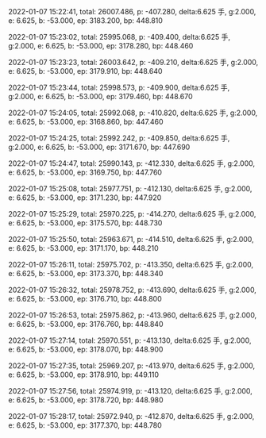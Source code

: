 2022-01-07 15:22:41, total: 26007.486, p: -407.280, delta:6.625 手, g:2.000, e: 6.625, b: -53.000, ep: 3183.200, bp: 448.810

2022-01-07 15:23:02, total: 25995.068, p: -409.400, delta:6.625 手, g:2.000, e: 6.625, b: -53.000, ep: 3178.280, bp: 448.460

2022-01-07 15:23:23, total: 26003.642, p: -409.210, delta:6.625 手, g:2.000, e: 6.625, b: -53.000, ep: 3179.910, bp: 448.640

2022-01-07 15:23:44, total: 25998.573, p: -409.900, delta:6.625 手, g:2.000, e: 6.625, b: -53.000, ep: 3179.460, bp: 448.670

2022-01-07 15:24:05, total: 25992.068, p: -410.820, delta:6.625 手, g:2.000, e: 6.625, b: -53.000, ep: 3168.860, bp: 447.460

2022-01-07 15:24:25, total: 25992.242, p: -409.850, delta:6.625 手, g:2.000, e: 6.625, b: -53.000, ep: 3171.670, bp: 447.690

2022-01-07 15:24:47, total: 25990.143, p: -412.330, delta:6.625 手, g:2.000, e: 6.625, b: -53.000, ep: 3169.750, bp: 447.760

2022-01-07 15:25:08, total: 25977.751, p: -412.130, delta:6.625 手, g:2.000, e: 6.625, b: -53.000, ep: 3171.230, bp: 447.920

2022-01-07 15:25:29, total: 25970.225, p: -414.270, delta:6.625 手, g:2.000, e: 6.625, b: -53.000, ep: 3175.570, bp: 448.730

2022-01-07 15:25:50, total: 25963.671, p: -414.510, delta:6.625 手, g:2.000, e: 6.625, b: -53.000, ep: 3171.170, bp: 448.210

2022-01-07 15:26:11, total: 25975.702, p: -413.350, delta:6.625 手, g:2.000, e: 6.625, b: -53.000, ep: 3173.370, bp: 448.340

2022-01-07 15:26:32, total: 25978.752, p: -413.690, delta:6.625 手, g:2.000, e: 6.625, b: -53.000, ep: 3176.710, bp: 448.800

2022-01-07 15:26:53, total: 25975.862, p: -413.960, delta:6.625 手, g:2.000, e: 6.625, b: -53.000, ep: 3176.760, bp: 448.840

2022-01-07 15:27:14, total: 25970.551, p: -413.130, delta:6.625 手, g:2.000, e: 6.625, b: -53.000, ep: 3178.070, bp: 448.900

2022-01-07 15:27:35, total: 25969.207, p: -413.970, delta:6.625 手, g:2.000, e: 6.625, b: -53.000, ep: 3178.910, bp: 449.110

2022-01-07 15:27:56, total: 25974.919, p: -413.120, delta:6.625 手, g:2.000, e: 6.625, b: -53.000, ep: 3178.720, bp: 448.980

2022-01-07 15:28:17, total: 25972.940, p: -412.870, delta:6.625 手, g:2.000, e: 6.625, b: -53.000, ep: 3177.370, bp: 448.780